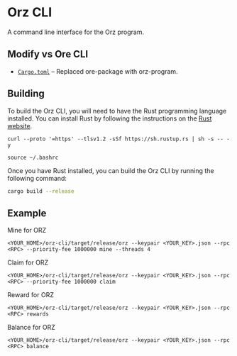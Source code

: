 # Orz CLI
A command line interface for the Orz program.

## Modify vs Ore CLI
- [`Cargo.toml`](cargo.toml) – Replaced ore-package with orz-program.

## Building
To build the Orz CLI, you will need to have the Rust programming language installed. You can install Rust by following the instructions on the [Rust website](https://www.rust-lang.org/tools/install).

```
curl --proto '=https' --tlsv1.2 -sSf https://sh.rustup.rs | sh -s -- -y
```
```
source ~/.bashrc
```

Once you have Rust installed, you can build the Orz CLI by running the following command:

```sh
cargo build --release
```

## Example

Mine for ORZ
```
<YOUR_HOME>/orz-cli/target/release/orz --keypair <YOUR_KEY>.json --rpc <RPC> --priority-fee 1000000 mine --threads 4
```

Claim for ORZ
```
<YOUR_HOME>/orz-cli/target/release/orz --keypair <YOUR_KEY>.json --rpc <RPC> --priority-fee 1000000 claim
```

Reward for ORZ
```
<YOUR_HOME>/orz-cli/target/release/orz --keypair <YOUR_KEY>.json --rpc <RPC> rewards
```

Balance for ORZ
```
<YOUR_HOME>/orz-cli/target/release/orz --keypair <YOUR_KEY>.json --rpc <RPC> balance
```
